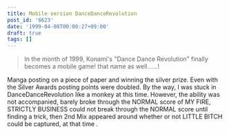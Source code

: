 ```yaml
---
title: Mobile version DanceDanceRevolution
post_id: '6623'
date: '1999-04-08T00:00:27+09:00'
draft: true
tags: []
---
```


> In the month of 1999, Konami's "Dance Dance Revolution" finally becomes a mobile game! that name as well……!

Manga posting on a piece of paper and winning the silver prize. Even with the Silver Awards posting points were doubled. By the way, I was stuck in DanceDanceRevolution like a monkey at this time. However, the ability was not accompanied, barely broke through the NORMAL score of MY FIRE, STRICTLY BUSINESS could not break through the NORMAL score until finding a trick, then 2nd Mix appeared around whether or not LITTLE BITCH could be captured, at that time .
